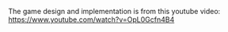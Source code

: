 The game design and implementation is from this youtube video: https://www.youtube.com/watch?v=OpL0Gcfn4B4
